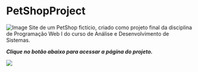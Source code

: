 # PetShopProject

![Image](https://github.com/user-attachments/assets/c7ce9710-6003-49e9-8868-f42f65a8c19d) Site de um PetShop fictício, criado como projeto final da disciplina de Programação Web I do curso de Análise e Desenvolvimento de Sistemas.

<b><i>Clique no botão abaixo para acessar a página do projeto.<i/></b>

<a href="https://ravybomfim.github.io/PetShopProject/" target="_blank"> 
   <img src="https://github.com/user-attachments/assets/53749cb7-ecaa-4b87-9eec-b931c6655b7d">
<a/>
 
